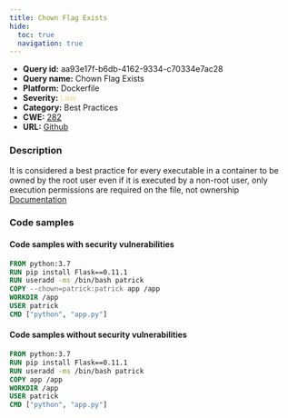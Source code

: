 ```yaml
---
title: Chown Flag Exists
hide:
  toc: true
  navigation: true
---
```


<style>
  .highlight .hll {
    background-color: #ff171742;
  }
  .md-content {
    max-width: 1100px;
    margin: 0 auto;
  }
</style>

-   **Query id:** aa93e17f-b6db-4162-9334-c70334e7ac28
-   **Query name:** Chown Flag Exists
-   **Platform:** Dockerfile
-   **Severity:** <span style="color:#edd57e">Low</span>
-   **Category:** Best Practices
-   **CWE:** <a href="https://cwe.mitre.org/data/definitions/282.html" onclick="newWindowOpenerSafe(event, 'https://cwe.mitre.org/data/definitions/282.html')">282</a>
-   **URL:** [Github](https://github.com/Checkmarx/kics/tree/master/assets/queries/dockerfile/chown_flag_exists)

### Description
It is considered a best practice for every executable in a container to be owned by the root user even if it is executed by a non-root user, only execution permissions are required on the file, not ownership<br>
[Documentation](https://docs.docker.com/develop/develop-images/dockerfile_best-practices/)

### Code samples
#### Code samples with security vulnerabilities
```dockerfile title="Positive test num. 1 - dockerfile file" hl_lines="4"
FROM python:3.7
RUN pip install Flask==0.11.1
RUN useradd -ms /bin/bash patrick
COPY --chown=patrick:patrick app /app
WORKDIR /app
USER patrick
CMD ["python", "app.py"]

```


#### Code samples without security vulnerabilities
```dockerfile title="Negative test num. 1 - dockerfile file"
FROM python:3.7
RUN pip install Flask==0.11.1
RUN useradd -ms /bin/bash patrick
COPY app /app
WORKDIR /app
USER patrick
CMD ["python", "app.py"]

```
